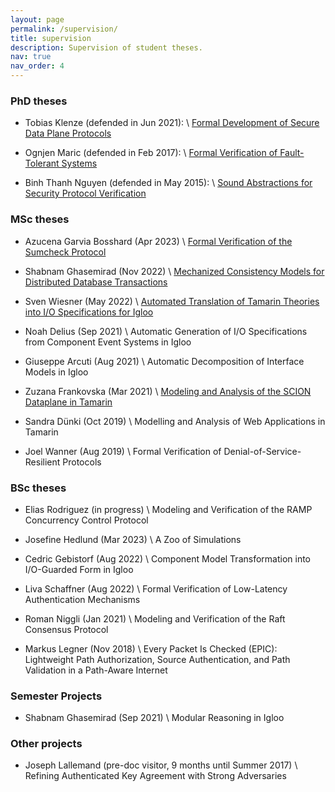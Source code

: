 ```yaml
---
layout: page
permalink: /supervision/
title: supervision
description: Supervision of student theses.
nav: true
nav_order: 4
---
```


### PhD theses

- Tobias Klenze (defended in Jun 2021): \\
[Formal Development of Secure Data Plane Protocols](https://www.research-collection.ethz.ch/handle/20.500.11850/506662)

- Ognjen Maric (defended in Feb 2017): \\
[Formal Verification of Fault-Tolerant Systems](https://www.research-collection.ethz.ch/handle/20.500.11850/130815)

- Binh Thanh Nguyen (defended in May 2015): \\
[Sound Abstractions for Security Protocol Verification](https://www.research-collection.ethz.ch/handle/20.500.11850/155236)


### MSc theses

- Azucena Garvia Bosshard (Apr 2023) \\
[Formal Verification of the Sumcheck Protocol](https://www.research-collection.ethz.ch/handle/20.500.11850/611002)

- Shabnam Ghasemirad (Nov 2022) \\
[Mechanized Consistency Models for Distributed Database Transactions](https://www.research-collection.ethz.ch/handle/20.500.11850/581334)

- Sven Wiesner (May 2022) \\
[Automated Translation of Tamarin Theories into I/O Specifications for Igloo](https://www.research-collection.ethz.ch/handle/20.500.11850/569146)

- Noah Delius (Sep 2021) \\
Automatic Generation of I/O Specifications from Component Event Systems in Igloo

- Giuseppe Arcuti (Aug 2021) \\
Automatic Decomposition of Interface Models in Igloo

- Zuzana Frankovska (Mar 2021) \\
[Modeling and Analysis of the SCION Dataplane in Tamarin](https://www.research-collection.ethz.ch/handle/20.500.11850/477332)

- Sandra Dünki (Oct 2019) \\
Modelling and Analysis of Web Applications in Tamarin

- Joel Wanner (Aug 2019) \\
Formal Verification of Denial-of-Service-Resilient Protocols


### BSc theses

- Elias Rodriguez (in progress) \\
Modeling and Verification of the RAMP Concurrency Control Protocol

- Josefine Hedlund (Mar 2023) \\
A Zoo of Simulations

- Cedric Gebistorf (Aug 2022) \\
Component Model Transformation into I/O-Guarded Form in Igloo

- Liva Schaffner (Aug 2022) \\
Formal Verification of Low-Latency Authentication Mechanisms

- Roman Niggli (Jan 2021) \\
Modeling and Verification of the Raft Consensus Protocol

- Markus Legner (Nov 2018) \\
Every Packet Is Checked (EPIC): Lightweight Path Authorization, Source Authentication, and Path Validation in a Path-Aware Internet

### Semester Projects

- Shabnam Ghasemirad (Sep 2021) \\
Modular Reasoning in Igloo


### Other projects

- Joseph Lallemand (pre-doc visitor, 9 months until Summer 2017) \\
Refining Authenticated Key Agreement with Strong Adversaries





